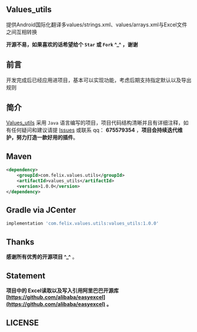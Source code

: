 ## Values_utils

提供Android国际化翻译多values/strings.xml、values/arrays.xml与Excel文件之间互相转换


**开源不易，如果喜欢的话希望给个 `Star` 或 `Fork` ^_^ ，谢谢**


## 前言
开发完成后已经应用进项目，基本可以实现功能，考虑后期支持指定默认以及导出规则


## 简介
[Values_utils](https://github.com/Felix1030/values_utils) 采用 `Java` 语言编写的项目，项目代码结构清晰并且有详细注释，如有任何疑问和建议请提 [Issues](https://github.com/Felix1030/values_utils/issues) 或联系 qq： **675579354** ，**项目会持续迭代维护，努力打造一款好用的插件**。

## Maven

```xml
<dependency>
    <groupId>com.felix.values.utils</groupId>
	<artifactId>values_utils</artifactId>
	<version>1.0.0</version>
</dependency>
```

## Gradle via JCenter

``` groovy
implementation 'com.felix.values.utils:values_utils:1.0.0'
```

## Thanks

**感谢所有优秀的开源项目 ^_^** 。

## Statement
**项目中的 Excel读取以及写入引用阿里巴巴开源库 [https://github.com/alibaba/easyexcel](https://github.com/alibaba/easyexcel) 。**

## LICENSE
